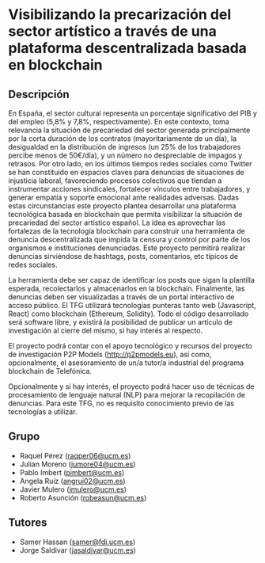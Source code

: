 # Visibilizando la precarización del sector artístico a través de una plataforma descentralizada basada en blockchain

## Descripción

En España, el sector cultural representa un porcentaje significativo del PIB y 
del empleo (5,8% y 7,8%, respectivamente). En este contexto, toma relevancia la 
situación de precariedad del sector generada principalmente por la corta 
duración de los contratos (mayoritariamente de un día), la desigualdad en la 
distribución de ingresos (un 25% de los trabajadores percibe menos de 50€/día), 
y un número no despreciable de impagos y retrasos. Por otro lado, en los últimos 
tiempos redes sociales como Twitter se han constituido en espacios claves para 
denuncias de situaciones de injusticia laboral, favoreciendo procesos colectivos 
que tiendan a instrumentar acciones sindicales, fortalecer vínculos entre 
trabajadores, y generar empatía y soporte emocional ante realidades adversas. 
Dadas estas circunstancias este proyecto plantea desarrollar una plataforma 
tecnológica basada en blockchain que permita visibilizar la situación de 
precariedad del sector artístico español. La idea es aprovechar las fortalezas 
de la tecnología blockchain para construir una herramienta de denuncia 
descentralizada que impida la censura y control por parte de los organismos e 
instituciones denunciadas. Este proyecto permitirá realizar denuncias sirviéndose 
de hashtags, posts, comentarios, etc típicos de redes sociales. 

La herramienta debe ser capaz de identificar los posts que sigan la plantilla 
esperada, recolectarlos y almacenarlos en la blockchain. Finalmente, las 
denuncias deben ser visualizadas a través de un portal interactivo de acceso público. 
El TFG utilizará tecnologías punteras tanto web (Javascript, React) como 
blockchain (Ethereum, Solidity). Todo el código desarrollado será software libre, 
y existirá la posibilidad de publicar un artículo de investigación al cierre 
del mismo, si hay interés al respecto. 

El proyecto podrá contar con el apoyo tecnológico y recursos del proyecto de 
investigación P2P Models (http://p2pmodels.eu), así como, opcionalmente, el 
asesoramiento de un/a tutor/a industrial del programa blockchain de Telefónica. 

Opcionalmente y si hay interés, el proyecto podrá hacer uso de técnicas de 
procesamiento de lenguaje natural (NLP) para mejorar la recopilación de denuncias. 
Para este TFG, no es requisito conocimiento previo de las tecnologías a utilizar.

## Grupo

- Raquel Pérez (raqper06@ucm.es)
- Julian Moreno (jumore04@ucm.es)
- Pablo Imbert (pimbert@ucm.es)
- Angela Ruíz (angrui02@ucm.es)
- Javier Mulero (jmulero@ucm.es)
- Roberto Asunción (robeasun@ucm.es)

## Tutores

- Samer Hassan (samer@fdi.ucm.es)
- Jorge Saldivar (jasaldivar@ucm.es)
